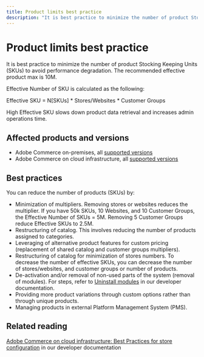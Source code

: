 ```yaml
---
title: Product limits best practice
description: "It is best practice to minimize the number of product Stocking Keeping Units (SKUs) to avoid performance degradation. The recommended effective product max is 10M."
---
```


# Product limits best practice

It is best practice to minimize the number of product Stocking Keeping Units (SKUs) to avoid performance degradation. The recommended effective product max is 10M.

Effective Number of SKU is calculated as the following:

Effective SKU = N\[SKUs\] &#42; Stores/Websites &#42; Customer Groups

High Effective SKU slows down product data retrieval and increases admin operations time.

## Affected products and versions

* Adobe Commerce on-premises, all [supported versions](https://magento.com/sites/default/files/magento-software-lifecycle-policy.pdf)
* Adobe Commerce on cloud infrastructure, all [supported versions](https://magento.com/sites/default/files/magento-software-lifecycle-policy.pdf)

## Best practices

You can reduce the number of products (SKUs) by:

* Minimization of multipliers. Removing stores or websites reduces the multiplier. If you have 50k SKUs, 10 Websites, and 10 Customer Groups, the Effective Number of SKUs = 5M. Removing 5 Customer Groups reduce Effective SKUs to 2.5M.
* Restructuring of catalog. This involves reducing the number of products assigned to categories.
* Leveraging of alternative product features for custom pricing (replacement of shared catalog and customer groups multipliers).
* Restructuring of catalog for minimization of stores numbers. To decrease the number of effective SKUs, you can decrease the number of stores/websites, and customer groups or number of products.
* De-activation and/or removal of non-used parts of the system (removal of modules). For steps, refer to [Uninstall modules](https://devdocs.magento.com/guides/v2.4/install-gde/install/cli/install-cli-uninstall-mods.html) in our developer documentation.
* Providing more product variations through custom options rather than through unique products.
* Managing products in external Platform Management System (PMS).

## Related reading

[Adobe Commerce on cloud infrastructure: Best Practices for store configuration](https://devdocs.magento.com/cloud/configure/configure-best-practices.html?itm_source=devdocs&itm_medium=search_page&itm_campaign=federated_search&itm_term=price%20rules) in our developer documentation 
